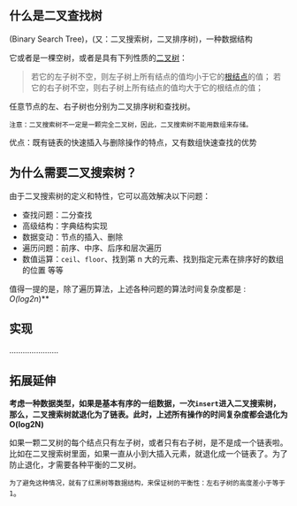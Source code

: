 ## 什么是二叉查找树

(Binary Search Tree)，(又：二叉搜索树，二叉排序树)，一种数据结构

它或者是一棵空树，或者是具有下列性质的[二叉树](https://baike.baidu.com/item/二叉树/1602879)： 

> 若它的左子树不空，则左子树上所有结点的值均小于它的[根结点](https://baike.baidu.com/item/根结点/9795570)的值； 若它的右子树不空，则右子树上所有结点的值均大于它的根结点的值； 

任意节点的左、右子树也分别为二叉排序树和查找树。

`注意：二叉搜索树不一定是一颗完全二叉树，因此，二叉搜索树不能用数组来存储。`

优点：既有链表的快速插入与删除操作的特点，又有数组快速查找的优势

## 为什么需要二叉搜索树？

由于二叉搜索树的定义和特性，它可以高效解决以下问题：

- 查找问题：二分查找
- 高级结构：字典结构实现
- 数据变动：节点的插入、删除
- 遍历问题：前序、中序、后序和层次遍历
- 数值运算：`ceil`、`floor`、找到第 n 大的元素、找到指定元素在排序好的数组的位置 等等

值得一提的是，除了遍历算法，上述各种问题的算法时间复杂度都是 : ***O*(log2*n*)**

## 实现

......................

## 拓展延伸

**考虑一种数据类型，如果是基本有序的一组数据，一次`insert`进入二叉搜索树，那么，二叉搜索树就退化为了链表。此时，上述所有操作的时间复杂度都会退化为O(log2N)**

如果一颗二叉树的每个结点只有左子树，或者只有右子树，是不是成一个链表啦。比如在二叉搜索树里面，如果一直从小到大插入元素，就退化成一个链表了。为了防止退化，才需要各种平衡的二叉树。

`为了避免这种情况，就有了红黑树等数据结构，来保证树的平衡性：左右子树的高度差小于等于 1`。







